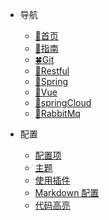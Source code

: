 <!-- _navbar.md -->

* 导航
    * [🦄首页](zh-cn/)
    * [🧭指南](zh-cn/guide)
    * [🍀Git](zh-cn/git)
    * [🐑Restful](zh-cn/restful)
    * [🐸Spring](zh-cn/Spring)
    * [🌸Vue](zh-cn/Vue)
    * [🤔springCloud](zh-cn/springCloud)
    * [🐇RabbitMq](zh-cn/RabbitMq)


* 配置
  * [配置项](zh-cn/configuration.md)
  * [主题](zh-cn/themes.md)
  * [使用插件](zh-cn/plugins.md)
  * [Markdown 配置](zh-cn/markdown.md)
  * [代码高亮](zh-cn/language-highlight.md)